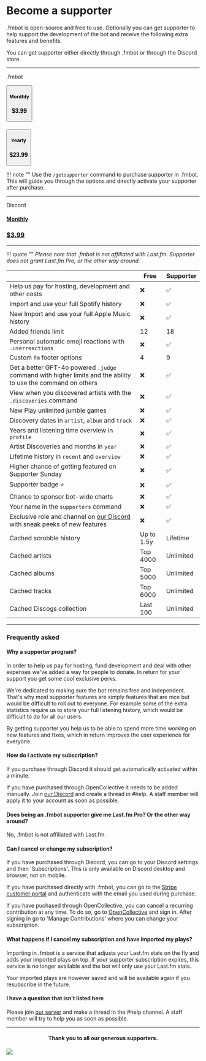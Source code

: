# Become a supporter

.fmbot is open-source and free to use. Optionally you can get supporter to help support the development of the bot and receive the following extra features and benefits.

You can get supporter either directly through .fmbot or through the Discord store.


<hr class="divider">
<div>
<p class="purchase-option">.fmbot</p>

<button  class="md-button md-button--primary getsupporter-button"> 
  <h4 class="title">Monthly</h3>
  <h3>$3.99</h3>
</button>

<h4 class="getsupporter-text"></h4>

<button class="md-button md-button--primary getsupporter-button"> 
  <h4>Yearly</h3>
  <h3>$23.99</h3>
</button>
</div>

!!! note ""
    Use the `/getsupporter` command to purchase supporter in .fmbot. This will guide you through the options and directly activate your supporter after purchase.

<div>
<hr class="divider">
<div>
<p class="purchase-option">Discord</p>
<a href="https://discord.com/application-directory/356268235697553409/store" class="md-button md-button--secondary getsupporter-button getsupporter-button-discord"> 
  <h4>Monthly</h3>
  <h3>$3.99</h3>
</a>
</div>

</div>

---

!!! quote ""
    <i>Please note that .fmbot is not affiliated with Last.fm. Supporter does not grant Last.fm Pro, or the other way around.</i>

|             | Free        | Supporter |
| ----------- | ----------- |----------- |
| Help us pay for hosting, development and other costs  | ❌  | ✅ |
| Import and use your full Spotify history | ❌  | ✅ |
| <span class="new">New</span> Import and use your full Apple Music history | ❌  | ✅ |
| Added friends limit | 12 | 18 |
| Personal automatic emoji reactions with `.userreactions` | ❌ | ✅ |
| Custom `fm` footer options | 4 | 9 |
| Get a better GPT-4o powered `.judge` command with higher limits and the ability to use the command on others | ❌ | ✅ |
| View when you discovered artists with the `.discoveries` command | ❌ | ✅ |
| <span class="new">New</span> Play unlimited jumble games | ❌ | ✅ |
| Discovery dates in `artist`, `album` and `track` | ❌ | ✅ |
| Years and listening time overview in `profile` | ❌ | ✅ |
| Artist Discoveries and months in `year` | ❌ | ✅ |
| Lifetime history in `recent` and `overview` | ❌ | ✅ |
| Higher chance of getting featured on Supporter Sunday | ❌ | ✅ |
| Supporter badge ⭐ | ❌ | ✅ |
| Chance to sponsor bot-wide charts | ❌ | ✅ |
| Your name in the `supporters` command | ❌ | ✅ |
| Exclusive role and channel on [our Discord](https://discord.gg/6y3jJjtDqK) with sneak peeks of new features | ❌ | ✅ |
| Cached scrobble history | Up to 1.5y | Lifetime |
| Cached artists | Top 4000 | Unlimited |
| Cached albums | Top 5000 | Unlimited |
| Cached tracks | Top 6000 | Unlimited |
| Cached Discogs collection | Last 100 | Unlimited |

--- 


### Frequently asked

#### Why a supporter program?

In order to help us pay for hosting, fund development and deal with other expenses we've added a way for people to donate. In return for your support you get some cool exclusive perks.

We're dedicated to making sure the bot remains free and independent. That's why most supporter features are simply features that are nice but would be difficult to roll out to everyone. For example some of the extra statistics require us to store your full listening history, which would be difficult to do for all our users.

By getting supporter you help us to be able to spend more time working on new features and fixes, which in return improves the user experience for everyone.

#### How do I activate my subscription?

If you purchase through Discord it should get automatically activated within a minute.

If you have purchased through OpenCollective it needs to be added manually. Join [our Discord](https://discord.gg/6y3jJjtDqK) and create a thread in #help. A staff member will apply it to your account as soon as possible.

#### Does being an .fmbot supporter give me Last.fm Pro? Or the other way around?

No, .fmbot is not affiliated with Last.fm. 

#### Can I cancel or change my subscription?

If you have purchased through Discord, you can go to your Discord settings and then 'Subscriptions'. This is only available on Discord desktop and browser, not on mobile.

If you have purchased directly with .fmbot, you can go to the [Stripe customer portal](https://billing.stripe.com/p/login/3cs7ww1tR6ay6t28ww) and authenticate with the email you used during purchase.

If you have puchased through OpenCollective, you can cancel a recurring contribution at any time. To do so, go to [OpenCollective](https://opencollective.com/) and sign in. After signing in go to 'Manage Contributions' where you can change your subscription.

#### What happens if I cancel my subscription and have imported my plays?

Importing in .fmbot is a service that adjusts your Last.fm stats on the fly and adds your imported plays on top. 
If your supporter subscription expires, this service is no longer available and the bot will only use your Last.fm stats.

Your imported plays are however saved and will be available again if you resubscribe in the future.

#### I have a question that isn't listed here

Please join [our server](https://discord.gg/fmbot) and make a thread in the #help channel. A staff member will try to help you as soon as possible.


---

<h4 align="center"><strong>Thank you to all our generous supporters.</strong></h4>

<a rel="noreferrer noopener" href="https://opencollective.com/fmbot" target="_blank"><img src="https://opencollective.com/fmbot/backers.svg?width=890&avatarHeight=36&button=false"></a>
